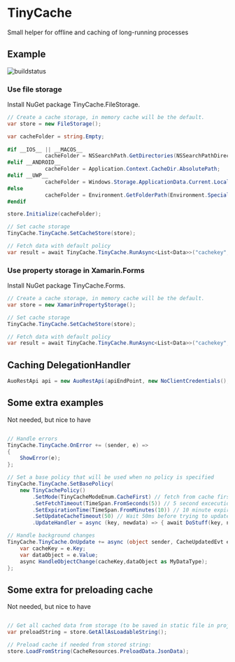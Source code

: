 # TinyCache
Small helper for offline and caching of long-running processes
## Example

![buildstatus](https://io2gamelabs.visualstudio.com/_apis/public/build/definitions/be16d002-5786-41a1-bf3b-3e13d5e80aa0/14/badge)

### Use file storage
Install NuGet package TinyCache.FileStorage.

```csharp
// Create a cache storage, in memory cache will be the default.
var store = new FileStorage();

var cacheFolder = string.Empty;
            
#if __IOS__ || __MACOS__
            cacheFolder = NSSearchPath.GetDirectories(NSSearchPathDirectory.CachesDirectory, NSSearchPathDomain.User)[0];
#elif __ANDROID__
            cacheFolder = Application.Context.CacheDir.AbsolutePath;
#elif __UWP__
            cacheFolder = Windows.Storage.ApplicationData.Current.LocalFolder.Path;
#else
            cacheFolder = Environment.GetFolderPath(Environment.SpecialFolder.LocalApplicationData);
#endif

store.Initialize(cacheFolder);

// Set cache storage
TinyCache.TinyCache.SetCacheStore(store);

// Fetch data with default policy
var result = await TinyCache.TinyCache.RunAsync<List<Data>>("cachekey", () => { return api.GetData("customdata"); });
```

### Use property storage in Xamarin.Forms
Install NuGet package TinyCache.Forms.

```csharp
// Create a cache storage, in memory cache will be the default.
var store = new XamarinPropertyStorage();

// Set cache storage
TinyCache.TinyCache.SetCacheStore(store);

// Fetch data with default policy
var result = await TinyCache.TinyCache.RunAsync<List<Data>>("cachekey", () => { return api.GetData("customdata"); });

```
## Caching DelegationHandler
```csharp
AuoRestApi api = new AuoRestApi(apiEndPoint, new NoClientCredentials(), new TinyCache.TinyCacheDelegationHandler());
```
## Some extra examples
Not needed, but nice to have
```csharp

// Handle errors
TinyCache.TinyCache.OnError += (sender, e) =>
{
    ShowError(e);
};

// Set a base policy that will be used when no policy is specified
TinyCache.TinyCache.SetBasePolicy(
    new TinyCachePolicy()
        .SetMode(TinyCacheModeEnum.CacheFirst) // fetch from cache first
        .SetFetchTimeout(TimeSpan.FromSeconds(5)) // 5 second excecution limit
        .SetExpirationTime(TimeSpan.FromMinutes(10)) // 10 minute expiration before next fetch
        .SetUpdateCacheTimeout(50) // Wait 50ms before trying to update cache in background
        .UpdateHandler = async (key, newdata) => { await DoStuff(key, newdata); }); // Handle background updates 

// Handle background changes
TinyCache.TinyCache.OnUpdate += async (object sender, CacheUpdatedEvt e) => {
    var cacheKey = e.Key;
    var dataObject = e.Value;
    async HandleObjectChange(cacheKey,dataObject as MyDataType);
};

```
## Some extra for preloading cache
Not needed, but nice to have
```csharp

// Get all cached data from storage (to be saved in static file in project and then loaded)
var preloadString = store.GetAllAsLoadableString();

// Preload cache if needed from stored string:
store.LoadFromString(CacheResources.PreloadData.JsonData);
```
